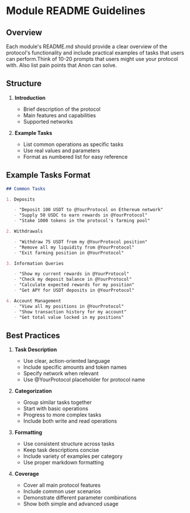 # Module README Guidelines

## Overview

Each module's README.md should provide a clear overview of the protocol's functionality and include practical examples of tasks that users can perform.Think of 10-20 prompts that users might use your protocol with. Also list pain points that Anon can solve.

## Structure

1. **Introduction**

   - Brief description of the protocol
   - Main features and capabilities
   - Supported networks

2. **Example Tasks**
   - List common operations as specific tasks
   - Use real values and parameters
   - Format as numbered list for easy reference

## Example Tasks Format

```markdown
## Common Tasks

1. Deposits

   - "Deposit 100 USDT to @YourProtocol on Ethereum network"
   - "Supply 50 USDC to earn rewards in @YourProtocol"
   - "Stake 1000 tokens in the protocol's farming pool"

2. Withdrawals

   - "Withdraw 75 USDT from my @YourProtocol position"
   - "Remove all my liquidity from @YourProtocol"
   - "Exit farming position in @YourProtocol"

3. Information Queries

   - "Show my current rewards in @YourProtocol"
   - "Check my deposit balance in @YourProtocol"
   - "Calculate expected rewards for my position"
   - "Get APY for USDT deposits in @YourProtocol"

4. Account Management
   - "View all my positions in @YourProtocol"
   - "Show transaction history for my account"
   - "Get total value locked in my positions"
```

## Best Practices

1. **Task Description**

   - Use clear, action-oriented language
   - Include specific amounts and token names
   - Specify network when relevant
   - Use @YourProtocol placeholder for protocol name

2. **Categorization**

   - Group similar tasks together
   - Start with basic operations
   - Progress to more complex tasks
   - Include both write and read operations

3. **Formatting**

   - Use consistent structure across tasks
   - Keep task descriptions concise
   - Include variety of examples per category
   - Use proper markdown formatting

4. **Coverage**
   - Cover all main protocol features
   - Include common user scenarios
   - Demonstrate different parameter combinations
   - Show both simple and advanced usage

